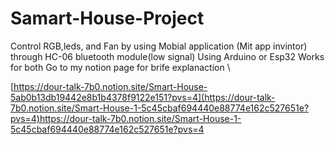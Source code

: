 # Samart-House-Project
Control RGB,leds, and Fan by using Mobial application (Mit app invintor) through HC-06 bluetooth module(low signal) Using Arduino or Esp32 Works for both
Go to my notion page for brife explanaction \

[https://dour-talk-7b0.notion.site/Smart-House-5ab0b13db19442e8b1b4378f9122e151?pvs=4](https://dour-talk-7b0.notion.site/Smart-House-1-5c45cbaf694440e88774e162c527651e?pvs=4)https://dour-talk-7b0.notion.site/Smart-House-1-5c45cbaf694440e88774e162c527651e?pvs=4
